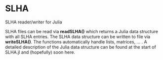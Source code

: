 # SLHA
SLHA reader/writer for Julia

SLHA files can be read via **readSLHA(<filename>)** which returns a Julia data structure with all SLHA entries.
The SLHA data structure can be written to file via **writeSLHA(<filename>)**. The functions automatically handle lists, matrices, ... . A detailed description of the Julia data structure can be found at the start of SLHA.jl and (hopefully) soon here.




